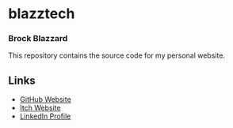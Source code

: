 # **blazztech**
### Brock Blazzard
This repository contains the source code for my personal website.

## Links
* [GitHub Website](https://brockblaze.github.io)
* [Itch Website](https://brockblaze.itch.io)
* [LinkedIn Profile](https://www.linkedin.com/in/brock-blazzard-b7b68065/)